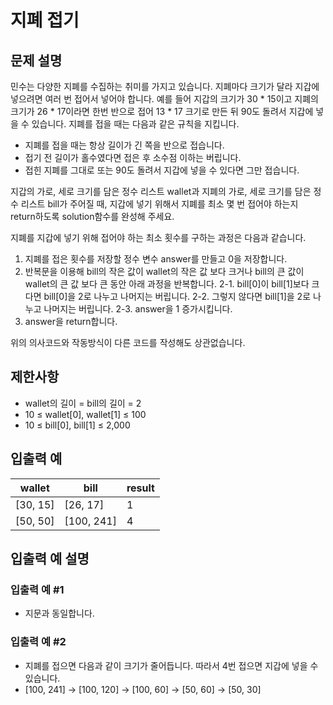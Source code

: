# 지폐 접기

## 문제 설명
민수는 다양한 지폐를 수집하는 취미를 가지고 있습니다. 지폐마다 크기가 달라 지갑에 넣으려면 여러 번 접어서 넣어야 합니다. 예를 들어 지갑의 크기가 30 * 15이고 지폐의 크기가 26 * 17이라면 한번 반으로 접어 13 * 17 크기로 만든 뒤 90도 돌려서 지갑에 넣을 수 있습니다. 지폐를 접을 때는 다음과 같은 규칙을 지킵니다.

- 지폐를 접을 때는 항상 길이가 긴 쪽을 반으로 접습니다.
- 접기 전 길이가 홀수였다면 접은 후 소수점 이하는 버립니다.
- 접힌 지폐를 그대로 또는 90도 돌려서 지갑에 넣을 수 있다면 그만 접습니다.

지갑의 가로, 세로 크기를 담은 정수 리스트 wallet과 지폐의 가로, 세로 크기를 담은 정수 리스트 bill가 주어질 때, 지갑에 넣기 위해서 지폐를 최소 몇 번 접어야 하는지 return하도록 solution함수를 완성해 주세요.

지폐를 지갑에 넣기 위해 접어야 하는 최소 횟수를 구하는 과정은 다음과 같습니다.

1. 지폐를 접은 횟수를 저장할 정수 변수 answer를 만들고 0을 저장합니다.
2. 반복문을 이용해 bill의 작은 값이 wallet의 작은 값 보다 크거나 bill의 큰 값이 wallet의 큰 값 보다 큰 동안 아래 과정을 반복합니다.
   2-1. bill[0]이 bill[1]보다 크다면
   bill[0]을 2로 나누고 나머지는 버립니다.
   2-2. 그렇지 않다면
   bill[1]을 2로 나누고 나머지는 버립니다.
   2-3. answer을 1 증가시킵니다.
3. answer을 return합니다.

위의 의사코드와 작동방식이 다른 코드를 작성해도 상관없습니다.

## 제한사항
- wallet의 길이 = bill의 길이 = 2
- 10 ≤ wallet[0], wallet[1] ≤ 100
- 10 ≤ bill[0], bill[1] ≤ 2,000

## 입출력 예
|wallet|	bill	|result|
|---|---|---|
|[30, 15]|	[26, 17]	|1|
|[50, 50]|	[100, 241]	|4|

## 입출력 예 설명
### 입출력 예 #1

- 지문과 동일합니다.

### 입출력 예 #2

- 지폐를 접으면 다음과 같이 크기가 줄어듭니다. 따라서 4번 접으면 지갑에 넣을 수 있습니다.
- [100, 241] -> [100, 120] -> [100, 60] -> [50, 60] -> [50, 30]
